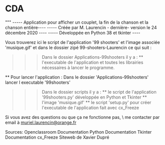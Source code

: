 # CDA

"""
----- Application pour afficher un couplet, la fin de la chanson et la chanson entière----
----- Créée par M. Laurencin - dernière- version le 24 décembre 2020 ----
----- Développée en Python 38 et tkinter ----

Vous trouverez ici le script de l'application '99 shooters' et l'image associée 'musique.gif' et dans le dossier zipé 99-shooters-Laurencin ce qui suit : 

>>> Dans le dossier Applications-99shooters il y a :
** l'executable de l'application et toutes les librairies \
nécessaires à lancer le programme.

** Pour lancer l'application :
Dans le dossier 'Applications-99shooters' lancer l executable '99shooters' 



>>> Dans le dossier scripts il y a :
** le script de l'application '99shooters.py' développée en Python et Tkinter
** l'image 'musique.gif'
** le script 'setup.py' pour créer l'executable de l'application fait avec cx_Freeze


Si vous avez des questions ou que ça ne fonctionne pas,
\ me contacter par email à muriel.laurencin@orange.fr



Sources: 
Openclassroom
Documentation Python
Documentation Tkinter
Documentation cx_Freeze
Siteweb de Xavier Dupré
